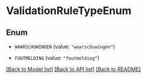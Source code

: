 # ValidationRuleTypeEnum

## Enum


* `WAARSCHUWINGEN` (value: `"waarschuwingen"`)

* `FOUTMELDING` (value: `"foutmelding"`)


[[Back to Model list]](../README.md#documentation-for-models) [[Back to API list]](../README.md#documentation-for-api-endpoints) [[Back to README]](../README.md)


